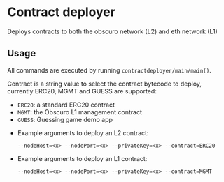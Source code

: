 # Contract deployer

Deploys contracts to both the obscuro network (L2) and eth network (L1)

## Usage

All commands are executed by running `contractdeployer/main/main()`.

Contract is a string value to select the contract bytecode to deploy, currently ERC20, MGMT and GUESS are supported:
-  `ERC20`: a standard ERC20 contract
-  `MGMT`: the Obscuro L1 management contract
-  `GUESS`: Guessing game demo app

* Example arguments to deploy an L2 contract:

  `--nodeHost=<x> --nodePort=<x> --privateKey=<x> --contract=ERC20`

* Example arguments to deploy an L1 contract:

  `--nodeHost=<x> --nodePort=<x> --privateKey=<x> --contract=MGMT`
